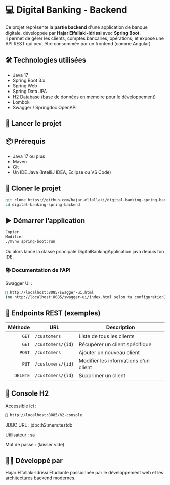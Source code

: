 # 💻 Digital Banking - Backend

Ce projet représente la **partie backend** d'une application de banque digitale, développée par **Hajar Elfallaki-Idrissi** avec **Spring Boot**.  
Il permet de gérer les clients, comptes bancaires, opérations, et expose une API REST qui peut être consommée par un frontend (comme Angular).



## 🛠️ Technologies utilisées

- Java 17
- Spring Boot 3.x
- Spring Web
- Spring Data JPA
- H2 Database (base de données en mémoire pour le développement)
- Lombok
- Swagger / Springdoc OpenAPI



## 🚀 Lancer le projet

## 📦 Prérequis

- Java 17 ou plus
- Maven
- Git
- Un IDE Java (IntelliJ IDEA, Eclipse ou VS Code)

## 📁 Cloner le projet

```bash
git clone https://github.com/hajar-elfallaki/digital-banking-spring-backend.git
cd digital-banking-spring-backend
```



## ▶️ Démarrer l’application

```bash
Copier
Modifier
./mvnw spring-boot:run
```
Ou alors lance la classe principale DigitalBankingApplication.java depuis ton IDE.


### 📚 Documentation de l’API
Swagger UI :
```bash
🔗 http://localhost:8085/swagger-ui.html
(ou http://localhost:8085/swagger-ui/index.html selon ta configuration)

```

## 🔄 Endpoints REST (exemples)


| Méthode | URL               | Description                            |
|--------:|-------------------|----------------------------------------|
| `GET`   | `/customers`      | Liste de tous les clients              |
| `GET`   | `/customers/{id}` | Récupérer un client spécifique         |
| `POST`  | `/customers`      | Ajouter un nouveau client              |
| `PUT`   | `/customers/{id}` | Modifier les informations d’un client  |
| `DELETE`| `/customers/{id}` | Supprimer un client                    |


## 🧪 Console H2

Accessible ici :
```bash
🔗 http://localhost:8085/h2-console
```

JDBC URL : jdbc:h2:mem:testdb

Utilisateur : sa

Mot de passe : (laisser vide)

## 👩‍💻 Développé par
Hajar Elfallaki-Idrissi
Étudiante passionnée par le développement web et les architectures backend modernes.

